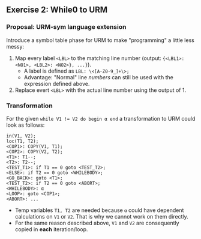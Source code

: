 ## Exercise 2: While0 to URM

### Proposal: URM-sym language extension

Introduce a symbol table phase for URM to make "programming" a little less messy:
1. Map every label `<LBL>` to the matching line number (output: `{<LBL1>: <NO1>, <LBL2>: <NO2>}, ...}`).
    - A label is defined as `LBL: \<[A-Z0-9_]+\>;`
    - Advantage: "Normal" line *numbers* can still be used with the expression defined above.
2. Replace evert `<LBL>` with the actual line number using the output of 1.

### Transformation

For the given `while V1 != V2 do begin α end` a transformation to URM could look as follows:

```
in(V1, V2);
loc(T1, T2);
<COP1>: COPY(V1, T1);
<COP2>: COPY(V2, T2);
<T1>: T1--;
<T2>: T2--;
<TEST_T1>: if T1 == 0 goto <TEST_T2>;
<ELSE>: if T2 == 0 goto <WHILEBODY>;
<GO_BACK>: goto <T1>;
<TEST_T2>: if T2 == 0 goto <ABORT>;
<WHILEBODY>: α
<LOOP>: goto <COP1>;
<ABORT>: ...
```

- Temp variables `T1, T2` are needed because `α` could have dependent calculations on `V1` or `V2`. That is why we cannot work on them directly.
- For the same reason described above, `V1` and `V2` are consequently copied in **each** iteration/loop.